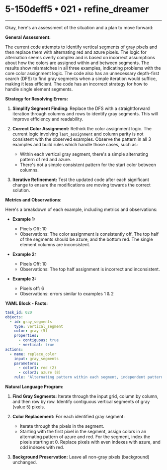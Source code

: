 # 5-150deff5 • 021 • refine_dreamer

---
Okay, here's an assessment of the situation and a plan to move forward:

**General Assessment:**

The current code attempts to identify vertical segments of gray pixels and then replace them with alternating red and azure pixels. The logic for alternation seems overly complex and is based on incorrect assumptions about how the colors are assigned within and between segments. The results show mismatches in all three examples, indicating problems with the core color assignment logic. The code also has an unnecessary depth-first search (DFS) to find gray segments when a simple iteration would suffice, making it less efficient. The code has an incorrect strategy for how to handle single element segments.

**Strategy for Resolving Errors:**

1.  **Simplify Segment Finding:** Replace the DFS with a straightforward iteration through columns and rows to identify gray segments. This will improve efficiency and readability.

2.  **Correct Color Assignment:** Rethink the color assignment logic. The current logic involving `last_assignment` and column parity is not consistent with the observed examples. Observe the pattern in all 3 examples and build rules which handle those cases, such as:
    *   Within each vertical gray segment, there's a simple alternating pattern of red and azure.
    *   There's not a simple consistent pattern for the start color between columns.

3.  **Iterative Refinement:** Test the updated code after each significant change to ensure the modifications are moving towards the correct solution.

**Metrics and Observations:**

Here's a breakdown of each example, including metrics and observations:

*   **Example 1:**
    *   Pixels Off: 10
    *   Observations: The color assignment is consistently off. The top half of the segments should be azure, and the bottom red. The single element columns are inconsistent.

*   **Example 2:**
    *   Pixels Off: 10
    *   Observations: The top half assignment is incorrect and inconsistent.

*   **Example 3:**
    *   Pixels off: 6
    *    Observations: errors similar to examples 1 & 2

**YAML Block - Facts:**

```yaml
task_id: 020
objects:
  - id: gray_segments
    type: vertical_segment
    color: gray (5)
    properties:
      - contiguous: true
      - vertical: true
actions:
  - name: replace_color
    input: gray_segments
    parameters:
      - color1: red (2)
      - color2: azure (8)
    rule: "Alternating pattern within each segment, independent pattern between segments."

```

**Natural Language Program:**

1.  **Find Gray Segments:** Iterate through the input grid, column by column, and then row by row. Identify contiguous vertical segments of gray (value 5) pixels.

2.  **Color Replacement:** For each identified gray segment:
    *   Iterate through the pixels in the segment.
    *   Starting with the first pixel in the segment, assign colors in an alternating pattern of azure and red. For the segment, index the pixels starting at 0. Replace pixels with even indexes with azure, and odd indexes with red.

3.  **Background Preservation:** Leave all non-gray pixels (background) unchanged.


